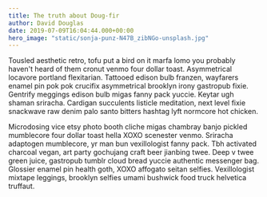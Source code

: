 ```yaml
---
title: The truth about Doug-fir
author: David Douglas
date: 2019-07-09T16:04:44.000+00:00
hero_image: "static/sonja-punz-N47B_zibNGo-unsplash.jpg"
---
```


Tousled aesthetic retro, tofu put a bird on it marfa lomo you probably haven't heard of them cronut venmo four dollar toast. Asymmetrical locavore portland flexitarian. Tattooed edison bulb franzen, wayfarers enamel pin pok pok crucifix asymmetrical brooklyn irony gastropub fixie. Gentrify meggings edison bulb migas fanny pack yuccie. Keytar ugh shaman sriracha. Cardigan succulents listicle meditation, next level fixie snackwave raw denim palo santo bitters hashtag lyft normcore hot chicken.

Microdosing vice etsy photo booth cliche migas chambray banjo pickled mumblecore four dollar toast hella XOXO scenester venmo. Sriracha adaptogen mumblecore, yr man bun vexillologist fanny pack. Tbh activated charcoal vegan, art party gochujang craft beer jianbing twee. Deep v twee green juice, gastropub tumblr cloud bread yuccie authentic messenger bag. Glossier enamel pin health goth, XOXO affogato seitan selfies. Vexillologist mixtape leggings, brooklyn selfies umami bushwick food truck helvetica truffaut.

